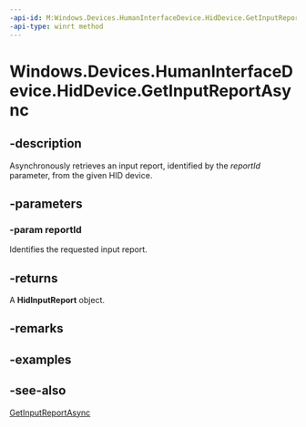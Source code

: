 ```yaml
---
-api-id: M:Windows.Devices.HumanInterfaceDevice.HidDevice.GetInputReportAsync(System.UInt16)
-api-type: winrt method
---
```


<!-- Method syntax
public Windows.Foundation.IAsyncOperation<Windows.Devices.HumanInterfaceDevice.HidInputReport> GetInputReportAsync(System.UInt16 reportId)
-->

# Windows.Devices.HumanInterfaceDevice.HidDevice.GetInputReportAsync

## -description
Asynchronously retrieves an input report, identified by the *reportId* parameter, from the given HID device.

## -parameters
### -param reportId
Identifies the requested input report.

## -returns
A **HidInputReport** object.

## -remarks

## -examples

## -see-also
[GetInputReportAsync](hiddevice_getinputreportasync_2092816092.md)